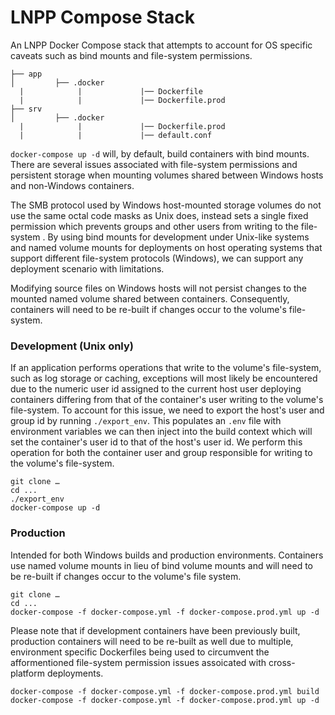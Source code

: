 # LNPP Compose Stack

An LNPP Docker Compose stack that attempts to account for OS specific caveats such as bind mounts and file-system permissions.

```
├── app
│         ├── .docker
  |            |             |── Dockerfile
  |            |             |── Dockerfile.prod
├── srv
│         ├── .docker
  |            |             |── Dockerfile.prod
  |            |             |── default.conf
```

`docker-compose up -d` will, by default, build containers with bind mounts. There are several issues associated with file-system permissions and persistent storage when mounting volumes shared between Windows hosts and non-Windows containers.

The SMB protocol used by Windows host-mounted storage volumes do not use  the same octal code masks as Unix does, instead sets a single fixed permission which prevents groups and other users from writing to the file-system . By using bind mounts for development under Unix-like systems and named volume mounts for deployments on host operating systems that support different file-system protocols (Windows), we can support any deployment scenario with limitations. 

Modifying source files on Windows hosts will not persist changes to the mounted named volume shared between containers. Consequently, containers will need to be re-built if changes occur to the volume's file-system.


### Development (Unix only)
If an application performs operations that write to the volume's file-system, such as log storage or caching, exceptions will most likely be encountered due to the numeric user id assigned to the current host user deploying containers differing from that of the container's user writing to the volume's file-system. To account for this issue, we need to export the host's user and group id by running `./export_env`. This populates an `.env` file with environment variables we can then inject into the build context which will set the container's user id to that of the host's user id. We perform this operation for both the container user and group responsible for writing to the volume's file-system.

```
git clone …
cd ...
./export_env
docker-compose up -d
``` 

### Production
Intended for both Windows builds and production environments. Containers use named volume mounts in lieu of bind volume mounts and will need to be re-built if changes occur to the volume's file system.

```
git clone …
cd ...
docker-compose -f docker-compose.yml -f docker-compose.prod.yml up -d
``` 

Please note that if development containers have been previously built, production containers will need to be re-built as well due to multiple, environment specific Dockerfiles being used to circumvent the afformentioned file-system permission issues assoicated with cross-platform deployments.

```
docker-compose -f docker-compose.yml -f docker-compose.prod.yml build
docker-compose -f docker-compose.yml -f docker-compose.prod.yml up -d
```